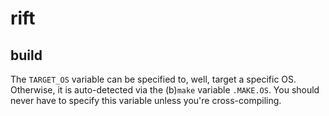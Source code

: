 rift
====

build
-----

The `TARGET_OS` variable can be specified to, well, target a specific OS.
Otherwise, it is auto-detected via the (b)`make` variable `.MAKE.OS`.
You should never have to specify this variable unless you're cross-compiling.
